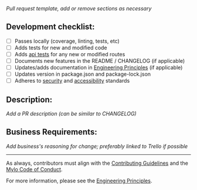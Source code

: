 *Pull request template, add or remove sections as necessary*

## Development checklist:
- [ ] Passes locally (coverage, linting, tests, etc)
- [ ] Adds tests for new and modified code
- [ ] Adds [api tests](https://github.com/choosemylo/system-tests) for any new or modified routes
- [ ] Documents new features in the README / CHANGELOG (if applicable)
- [ ] Updates/adds documentation in [Engineering Principles](https://github.com/choosemylo/engineering-principles) (if applicable)
- [ ] Updates version in package.json and package-lock.json
- [ ] Adheres to [security](https://github.com/choosemylo/engineering-principles/blob/master/SECURITY.md) and [accessibility](https://github.com/choosemylo/engineering-principles/blob/master/ACCESSIBILITY.md) standards

## Description: 

*Add a PR description (can be similar to CHANGELOG)*

## Business Requirements:

*Add business's reasoning for change; preferably linked to Trello if possible*


---

As always, contributors must align with the [Contributing Guidelines](https://github.com/choosemylo/engineering-principles/blob/master/CONTRIBUTING.md) and the [Mylo Code of Conduct](https://github.com/choosemylo/engineering-principles/blob/master/CODE_OF_CONDUCT.md).

For more information, please see the [Engineering Principles](https://github.com/choosemylo/engineering-principles/blob/master/ENGINEERING_PRINCIPLES.md).

